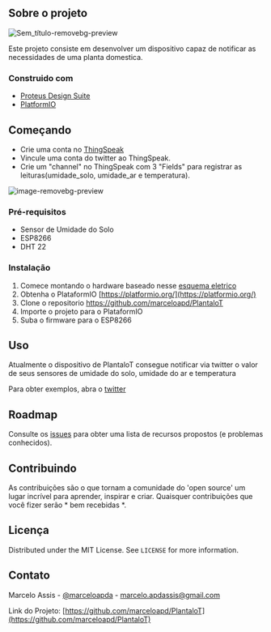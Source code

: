 ## Sobre o projeto

![Sem_título-removebg-preview](https://user-images.githubusercontent.com/71731452/111224894-d263c880-85bd-11eb-939b-ff83d24d79ed.png)

Este projeto consiste em desenvolver um dispositivo capaz de notificar as necessidades de uma planta domestica.

### Construido com

* [Proteus Design Suite](https://www.labcenter.com/)
* [PlatformIO](https://platformio.org/)


## Começando

* Crie uma conta no [ThingSpeak](https://thingspeak.com/)
* Vincule uma conta do twitter ao ThingSpeak.
* Crie um "channel" no ThingSpeak com 3 "Fields" para registrar as leituras(umidade_solo, umidade_ar e temperatura).

![image-removebg-preview](https://user-images.githubusercontent.com/71731452/111229156-2ec9e680-85c4-11eb-8604-ee393cfd939e.png)

### Pré-requisitos

* Sensor de Umidade do Solo
* ESP8266
* DHT 22

### Instalação

1. Comece montando o hardware baseado nesse [esquema eletrico](https://user-images.githubusercontent.com/71731452/111225844-0db2c700-85bf-11eb-83d9-2f78065c2d21.jpg) 
2. Obtenha o PlataformIO [https://platformio.org/](https://platformio.org/)
3. Clone o repositorio https://github.com/marceloapd/PlantaloT
4. Importe o projeto para o PlataformIO
5. Suba o firmware para o ESP8266
   

## Uso

Atualmente o dispositivo de PlantaloT consegue notificar via twitter o valor de seus sensores de umidade do solo, umidade do ar e temperatura

Para obter exemplos, abra o [twitter](https://twitter.com/do_planta)


## Roadmap

Consulte os [issues](https://github.com/othneildrew/Best-README-Template/issues) para obter uma lista de recursos propostos (e problemas conhecidos).



## Contribuindo

As contribuições são o que tornam a comunidade do 'open source' um lugar incrível para aprender, inspirar e criar. Quaisquer contribuições que você fizer serão * bem recebidas *.

## Licença

Distributed under the MIT License. See `LICENSE` for more information.



## Contato

Marcelo Assis - [@marceloapda](https://twitter.com/marceloapda) - marcelo.apdassis@gmail.com

Link do Projeto: [https://github.com/marceloapd/PlantaloT](https://github.com/marceloapd/PlantaloT)

